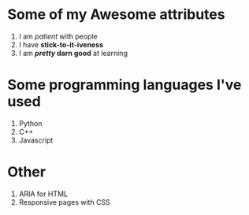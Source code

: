 # Some of my Awesome attributes

1. I am _patient_ with people
2. I have **stick-to-it-iveness**
3. I am **_pretty_ darn good** at learning

# Some programming languages I've used

1. Python
2. C++
3. Javascript

# Other

1. ARIA for HTML
2. Responsive pages with CSS
